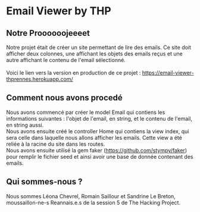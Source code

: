 # Email Viewer by THP

## Notre Proooooojeeeet

Notre projet était de créer un site permettant de lire des emails. Ce site doit afficher deux colonnes, une affichant les objets des emails reçus et une autre affichant le contenu de l'email sélectionné.<br /><br />
Voici le lien vers la version en production de ce projet : <a href='https://email-viewer-thprennes.herokuapp.com/'>https://email-viewer-thprennes.herokuapp.com/</a>

## Comment nous avons procedé

Nous avons commencé par créer le model Email qui contiens les informations suivantes : l'objet de l'email, en string, et le contenu de l'email, en string aussi. <br />
Nous avons ensuite créé le controller Home qui contiens la view index, qui sera celle dans laquelle nous allons afficher les emails. Cette view a été reliée à la racine du site dans les routes.<br />
Nous avons ensuite utilisé la gem faker (<a href='https://github.com/stympy/faker'>https://github.com/stympy/faker</a>) pour remplir le fichier seed et ainsi avoir une base de donnée contenant des emails.

## Qui sommes-nous ?

Nous sommes Léona Chevrel, Romain Saillour et Sandrine Le Breton, moussaillon-ne-s Reannais.e.s de la session 5 de The Hacking Project.
